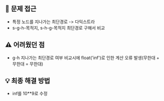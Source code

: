 ## 🧠 문제 접근
- 특정 노드를 지나가는 최단경로 -> 다익스트라
- s-g-h-목적지, s-h-g-목적지 최단경로 구해서 비교

## ⚠️ 어려웠던 점 
- g-h 지나가는 최단경로 여부 비교시에 float('inf')로 인한 계산 오류 발생(무한대 + 무한대 = 무한대)

## 💡 최종 해결 방법
- inf를 10**9로 수정 
